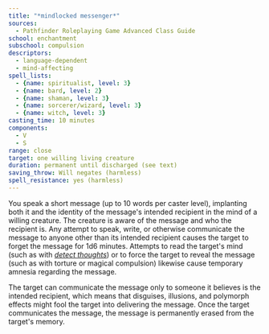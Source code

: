 ```yaml
---
title: "*mindlocked messenger*"
sources:
  - Pathfinder Roleplaying Game Advanced Class Guide
school: enchantment
subschool: compulsion
descriptors:
  - language-dependent
  - mind-affecting
spell_lists:
  - {name: spiritualist, level: 3}
  - {name: bard, level: 2}
  - {name: shaman, level: 3}
  - {name: sorcerer/wizard, level: 3}
  - {name: witch, level: 3}
casting_time: 10 minutes
components:
  - V
  - S
range: close
target: one willing living creature
duration: permanent until discharged (see text)
saving_throw: Will negates (harmless)
spell_resistance: yes (harmless)
---
```


You speak a short message (up to 10 words per caster level), implanting both it and the identity of the message's intended recipient in the mind of a willing creature. The creature is aware of the message and who the recipient is. Any attempt to speak, write, or otherwise communicate the message to anyone other than its intended recipient causes the target to forget the message for 1d6 minutes. Attempts to read the target's mind (such as with [*detect thoughts*](/spells/detect-thoughts/)) or to force the target to reveal the message (such as with torture or magical compulsion) likewise cause temporary amnesia regarding the message.

The target can communicate the message only to someone it believes is the intended recipient, which means that disguises, illusions, and polymorph effects might fool the target into delivering the message. Once the target communicates the message, the message is permanently erased from the target's memory.

